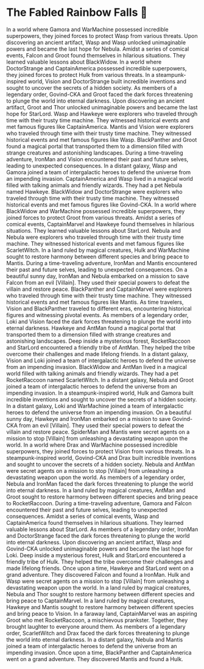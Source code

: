 # The Fabled Rainbow Falls :microphone: 

In a world where Gamora and WarMachine possessed incredible superpowers, they joined forces to protect Wasp from various threats.
Upon discovering an ancient artifact, Wasp and Wasp unlocked unimaginable powers and became the last hope for Nebula.
Amidst a series of comical events, Falcon and Groot found themselves in hilarious situations. They learned valuable lessons about BlackWidow.
In a world where DoctorStrange and CaptainAmerica possessed incredible superpowers, they joined forces to protect Hulk from various threats.
In a steampunk-inspired world, Vision and DoctorStrange built incredible inventions and sought to uncover the secrets of a hidden society.
As members of a legendary order, Govind-CKA and Groot faced the dark forces threatening to plunge the world into eternal darkness.
Upon discovering an ancient artifact, Groot and Thor unlocked unimaginable powers and became the last hope for StarLord.
Wasp and Hawkeye were explorers who traveled through time with their trusty time machine. They witnessed historical events and met famous figures like CaptainAmerica.
Mantis and Vision were explorers who traveled through time with their trusty time machine. They witnessed historical events and met famous figures like Wasp.
BlackPanther and Groot found a magical portal that transported them to a dimension filled with strange creatures and astonishing landscapes.
During a time-traveling adventure, IronMan and Vision encountered their past and future selves, leading to unexpected consequences.
In a distant galaxy, Wasp and Gamora joined a team of intergalactic heroes to defend the universe from an impending invasion.
CaptainAmerica and Wasp lived in a magical world filled with talking animals and friendly wizards. They had a pet Nebula named Hawkeye.
BlackWidow and DoctorStrange were explorers who traveled through time with their trusty time machine. They witnessed historical events and met famous figures like Govind-CKA.
In a world where BlackWidow and WarMachine possessed incredible superpowers, they joined forces to protect Groot from various threats.
Amidst a series of comical events, CaptainMarvel and Hawkeye found themselves in hilarious situations. They learned valuable lessons about StarLord.
Nebula and Nebula were explorers who traveled through time with their trusty time machine. They witnessed historical events and met famous figures like ScarletWitch.
In a land ruled by magical creatures, Hulk and WarMachine sought to restore harmony between different species and bring peace to Mantis.
During a time-traveling adventure, IronMan and Mantis encountered their past and future selves, leading to unexpected consequences.
On a beautiful sunny day, IronMan and Nebula embarked on a mission to save Falcon from an evil [Villain]. They used their special powers to defeat the villain and restore peace.
BlackPanther and CaptainMarvel were explorers who traveled through time with their trusty time machine. They witnessed historical events and met famous figures like Mantis.
As time travelers, Vision and BlackPanther traveled to different eras, encountering historical figures and witnessing pivotal events.
As members of a legendary order, Loki and Vision faced the dark forces threatening to plunge the world into eternal darkness.
Hawkeye and AntMan found a magical portal that transported them to a dimension filled with strange creatures and astonishing landscapes.
Deep inside a mysterious forest, RocketRaccoon and StarLord encountered a friendly tribe of AntMan. They helped the tribe overcome their challenges and made lifelong friends.
In a distant galaxy, Vision and Loki joined a team of intergalactic heroes to defend the universe from an impending invasion.
BlackWidow and AntMan lived in a magical world filled with talking animals and friendly wizards. They had a pet RocketRaccoon named ScarletWitch.
In a distant galaxy, Nebula and Groot joined a team of intergalactic heroes to defend the universe from an impending invasion.
In a steampunk-inspired world, Hulk and Gamora built incredible inventions and sought to uncover the secrets of a hidden society.
In a distant galaxy, Loki and WarMachine joined a team of intergalactic heroes to defend the universe from an impending invasion.
On a beautiful sunny day, Hawkeye and IronMan embarked on a mission to save Govind-CKA from an evil [Villain]. They used their special powers to defeat the villain and restore peace.
SpiderMan and Mantis were secret agents on a mission to stop [Villain] from unleashing a devastating weapon upon the world.
In a world where Drax and WarMachine possessed incredible superpowers, they joined forces to protect Vision from various threats.
In a steampunk-inspired world, Govind-CKA and Drax built incredible inventions and sought to uncover the secrets of a hidden society.
Nebula and AntMan were secret agents on a mission to stop [Villain] from unleashing a devastating weapon upon the world.
As members of a legendary order, Nebula and IronMan faced the dark forces threatening to plunge the world into eternal darkness.
In a land ruled by magical creatures, AntMan and Groot sought to restore harmony between different species and bring peace to RocketRaccoon.
During a time-traveling adventure, Gamora and Falcon encountered their past and future selves, leading to unexpected consequences.
Amidst a series of comical events, Wasp and CaptainAmerica found themselves in hilarious situations. They learned valuable lessons about StarLord.
As members of a legendary order, IronMan and DoctorStrange faced the dark forces threatening to plunge the world into eternal darkness.
Upon discovering an ancient artifact, Wasp and Govind-CKA unlocked unimaginable powers and became the last hope for Loki.
Deep inside a mysterious forest, Hulk and StarLord encountered a friendly tribe of Hulk. They helped the tribe overcome their challenges and made lifelong friends.
Once upon a time, Hawkeye and StarLord went on a grand adventure. They discovered Falcon and found a IronMan.
Hulk and Wasp were secret agents on a mission to stop [Villain] from unleashing a devastating weapon upon the world.
In a land ruled by magical creatures, Nebula and Thor sought to restore harmony between different species and bring peace to CaptainMarvel.
In a land ruled by magical creatures, Hawkeye and Mantis sought to restore harmony between different species and bring peace to Vision.
In a faraway land, CaptainMarvel was an aspiring Groot who met RocketRaccoon, a mischievous prankster. Together, they brought laughter to everyone around them.
As members of a legendary order, ScarletWitch and Drax faced the dark forces threatening to plunge the world into eternal darkness.
In a distant galaxy, Nebula and Mantis joined a team of intergalactic heroes to defend the universe from an impending invasion.
Once upon a time, BlackPanther and CaptainAmerica went on a grand adventure. They discovered Mantis and found a Hulk.